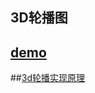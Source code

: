 ## 3D轮播图
## [demo]()
##[3d轮播实现原理](http://www.zhangxinxu.com/wordpress/2012/09/css3-3d-transform-perspective-animate-transition/)